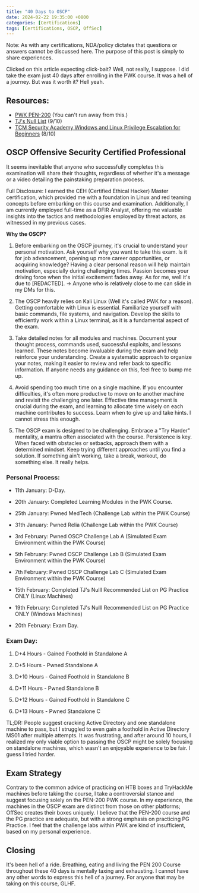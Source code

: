 ```yaml
---
title: "40 Days to OSCP"
date: 2024-02-22 19:35:00 +0800
categories: [Certifications]
tags: [Certifications, OSCP, OffSec]
---
```


Note: As with any certifications, NDA/policy dictates that questions or answers cannot be discussed here. The purpose of this post is simply to share experiences.

Clicked on this article expecting click-bait? Well, not really, I suppose. I did take the exam just 40 days after enrolling in the PWK course. It was a hell of a journey. But was it worth it? Hell yeah.

## Resources:

- [PWK PEN-200](https://www.offsec.com/) (You can't run away from this.)
- [TJ's Null List](https://docs.google.com/spreadsheets/u/1/d/1dwSMIAPIam0PuRBkCiDI88pU3yzrqqHkDtBngUHNCw8/htmlview) (9/10)
- [TCM Security Academy Windows and Linux Privilege Escalation for Beginners](https://academy.tcm-sec.com/p/windows-privilege-escalation-for-beginners) (8/10)

## OSCP Offensive Security Certified Professional

It seems inevitable that anyone who successfully completes this examination will share their thoughts, regardless of whether it's a message or a video detailing the painstaking preparation process.

Full Disclosure: I earned the CEH (Certified Ethical Hacker) Master certification, which provided me with a foundation in Linux and red teaming concepts before embarking on this course and examination. Additionally, I am currently employed full-time as a DFIR Analyst, offering me valuable insights into the tactics and methodologies employed by threat actors, as witnessed in my previous cases.

**Why the OSCP?**

1. Before embarking on the OSCP journey, it's crucial to understand your personal motivation. Ask yourself why you want to take this exam. Is it for job advancement, opening up more career opportunities, or acquiring knowledge? Having a clear personal reason will help maintain motivation, especially during challenging times. Passion becomes your driving force when the initial excitement fades away. As for me, well it's due to [REDACTED]. -> Anyone who is relatively close to me can slide in my DMs for this.

2. The OSCP heavily relies on Kali Linux (Well it's called PWK for a reason). Getting comfortable with Linux is essential. Familiarize yourself with basic commands, file systems, and navigation. Develop the skills to efficiently work within a Linux terminal, as it is a fundamental aspect of the exam.

3. Take detailed notes for all modules and machines. Document your thought process, commands used, successful exploits, and lessons learned. These notes become invaluable during the exam and help reinforce your understanding. Create a systematic approach to organize your notes, making it easier to review and refer back to specific information. If anyone needs any guidance on this, feel free to bump me up.

4. Avoid spending too much time on a single machine. If you encounter difficulties, it's often more productive to move on to another machine and revisit the challenging one later. Effective time management is crucial during the exam, and learning to allocate time wisely on each machine contributes to success. Learn when to give up and take hints. I cannot stress this enough.

5. The OSCP exam is designed to be challenging. Embrace a "Try Harder" mentality, a mantra often associated with the course. Persistence is key. When faced with obstacles or setbacks, approach them with a determined mindset. Keep trying different approaches until you find a solution. If something ain't working, take a break, workout, do something else. It really helps.

### Personal Process:

- 11th January: D-Day.
  
- 20th January: Completed Learning Modules in the PWK Course.

- 25th January: Pwned MedTech (Challenge Lab within the PWK Course)

- 31th January: Pwned Relia (Challenge Lab within the PWK Course)

- 3rd February: Pwned OSCP Challenge Lab A (Simulated Exam Environment within the PWK Course)

- 5th February: Pwned OSCP Challenge Lab B (Simulated Exam Environment within the PWK Course)

- 7th February: Pwned OSCP Challenge Lab C (Simulated Exam Environment within the PWK Course)

- 15th February: Completed TJ's Nulll Recommended List on PG Practice ONLY (Linux Machines)

- 19th February: Completed TJ's Nulll Recommended List on PG Practice ONLY (Windows Machines)

- 20th February: Exam Day.

### Exam Day:

1. D+4 Hours - Gained Foothold in Standalone A

2. D+5 Hours - Pwned Standalone A

3. D+10 Hours - Gained Foothold in Standalone B

4. D+11 Hours - Pwned Standalone B

5. D+12 Hours - Gained Foothold in Standalone C

6. D+13 Hours - Pwned Standalone C

TL;DR: People suggest cracking Active Directory and one standalone machine to pass, but I struggled to even gain a foothold in Active Directory MS01 after multiple attempts. It was frustrating, and after around 10 hours, I realized my only viable option to passing the OSCP might be solely focusing on standalone machines, which wasn't an enjoyable experience to be fair. I guess I tried harder. 

## Exam Strategy

Contrary to the common advice of practicing on HTB boxes and TryHackMe machines before taking the course, I take a controversial stance and suggest focusing solely on the PEN-200 PWK course. In my experience, the machines in the OSCP exam are distinct from those on other platforms; OffSec creates their boxes uniquely. I believe that the PEN-200 course and the PG practice are adequate, but with a strong emphasis on practicing PG Practice. I feel that the challenge labs within PWK are kind of insufficient, based on my personal experience.

## Closing

It's been hell of a ride. Breathing, eating and living the PEN 200 Course throughout these 40 days is mentally taxing and exhausting. I cannot have any other words to express this hell of a journey. For anyone that may be taking on this course, GLHF.

